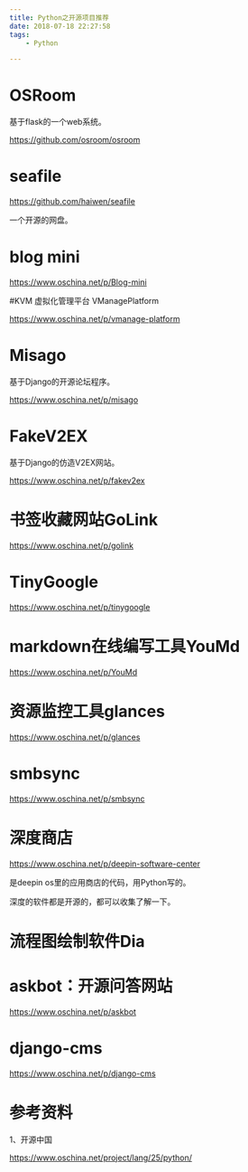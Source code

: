 ```yaml
---
title: Python之开源项目推荐
date: 2018-07-18 22:27:58
tags:
	- Python

---
```




# OSRoom

基于flask的一个web系统。

https://github.com/osroom/osroom



# seafile

https://github.com/haiwen/seafile

一个开源的网盘。



# blog mini

https://www.oschina.net/p/Blog-mini



#KVM 虚拟化管理平台 VManagePlatform

https://www.oschina.net/p/vmanage-platform



# Misago 

基于Django的开源论坛程序。

https://www.oschina.net/p/misago



# FakeV2EX

基于Django的仿造V2EX网站。

https://www.oschina.net/p/fakev2ex



# 书签收藏网站GoLink

https://www.oschina.net/p/golink



# TinyGoogle

https://www.oschina.net/p/tinygoogle



# markdown在线编写工具YouMd

https://www.oschina.net/p/YouMd



# 资源监控工具glances

https://www.oschina.net/p/glances



# smbsync

https://www.oschina.net/p/smbsync



# 深度商店

https://www.oschina.net/p/deepin-software-center

是deepin os里的应用商店的代码，用Python写的。

深度的软件都是开源的，都可以收集了解一下。



# 流程图绘制软件Dia



# askbot：开源问答网站

https://www.oschina.net/p/askbot



# django-cms

https://www.oschina.net/p/django-cms



# 参考资料

1、开源中国

https://www.oschina.net/project/lang/25/python/